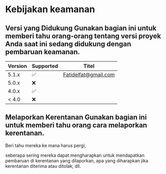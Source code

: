 # Kebijakan keamanan 
## Versi yang Didukung Gunakan bagian ini untuk memberi tahu orang-orang tentang versi proyek Anda saat ini sedang didukung dengan pembaruan keamanan.
| Version | Supported          | Titel      |
| ------- | ------------------ | ---------- |
| 5.1.x   | :white_check_mark: | Fatidelfat@gmail.com          |
| 5.0.x   | :x:                |            |
| 4.0.x   | :white_check_mark: |            |
| < 4.0   | :x:                |            |

## Melaporkan Kerentanan Gunakan bagian ini untuk memberi tahu orang cara melaporkan kerentanan. 

Beri tahu mereka ke mana harus pergi, 

seberapa sering mereka dapat mengharapkan untuk mendapatkan pembaruan di kerentanan yang dilaporkan, 
apa yang diharapkan jika kerentanan diterima atau ditolak, dll.
